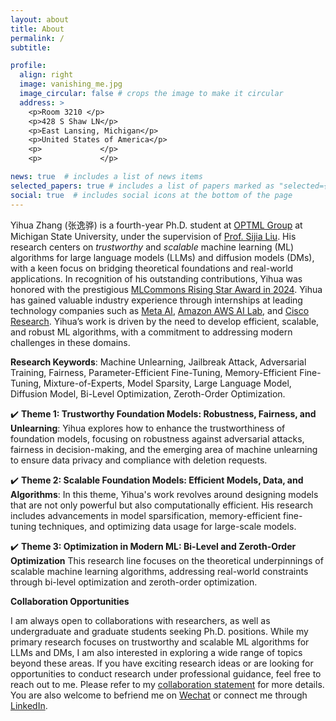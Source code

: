```yaml
---
layout: about
title: About
permalink: /
subtitle: 

profile:
  align: right
  image: vanishing_me.jpg
  image_circular: false # crops the image to make it circular
  address: >
    <p>Room 3210 </p>
    <p>428 S Shaw LN</p>
    <p>East Lansing, Michigan</p>
    <p>United States of America</p>
    <p>             </p>
    <p>             </p>

news: true  # includes a list of news items
selected_papers: true # includes a list of papers marked as "selected={true}"
social: true  # includes social icons at the bottom of the page
---
```



Yihua Zhang (张逸骅) is a fourth-year Ph.D. student at [OPTML Group](https://www.optml-group.com/) at Michigan State University, under the supervision of [Prof. Sijia Liu](https://lsjxjtu.github.io/). His research centers on *trustworthy* and *scalable* machine learning (ML) algorithms for large language models (LLMs) and diffusion models (DMs), with a keen focus on bridging theoretical foundations and real-world applications. In recognition of his outstanding contributions, Yihua was honored with the prestigious [MLCommons Rising Star Award in 2024](https://mlcommons.org/2024/06/2024-mlc-rising-stars/). Yihua has gained valuable industry experience through internships at leading technology companies such as [Meta AI](https://ai.meta.com/), [Amazon AWS AI Lab](https://aws.amazon.com/ai/), and [Cisco Research](https://research.cisco.com/). Yihua’s work is driven by the need to develop efficient, scalable, and robust ML algorithms, with a commitment to addressing modern challenges in these domains.

**Research Keywords**: Machine Unlearning, Jailbreak Attack, Adversarial Training, Fairness, Parameter-Efficient Fine-Tuning, Memory-Efficient Fine-Tuning, Mixture-of-Experts, Model Sparsity, Large Language Model, Diffusion Model, Bi-Level Optimization, Zeroth-Order Optimization.


:heavy_check_mark: **Theme 1: Trustworthy Foundation Models: Robustness, Fairness, and Unlearning**: Yihua explores how to enhance the trustworthiness of foundation models, focusing on robustness against adversarial attacks, fairness in decision-making, and the emerging area of machine unlearning to ensure data privacy and compliance with deletion requests.

:heavy_check_mark: **Theme 2: Scalable Foundation Models: Efficient Models, Data, and Algorithms**: In this theme, Yihua's work revolves around designing models that are not only powerful but also computationally efficient. His research includes advancements in model sparsification, memory-efficient fine-tuning techniques, and optimizing data usage for large-scale models.

:heavy_check_mark: **Theme 3: Optimization in Modern ML: Bi-Level and Zeroth-Order Optimization**
This research line focuses on the theoretical underpinnings of scalable machine learning algorithms, addressing real-world constraints through bi-level optimization and zeroth-order optimization.

**Collaboration Opportunities**

I am always open to collaborations with researchers, as well as undergraduate and graduate students seeking Ph.D. positions. While my primary research focuses on trustworthy and scalable ML algorithms for LLMs and DMs, I am also interested in exploring a wide range of topics beyond these areas. If you have exciting research ideas or are looking for opportunities to conduct research under professional guidance, feel free to reach out to me. Please refer to my [collaboration statement](./collaboration) for more details. You are also welcome to befriend me on [Wechat](./assets/img/Wechat.jpg) or connect me through [LinkedIn](https://www.linkedin.com/in/zhangyihua/).

